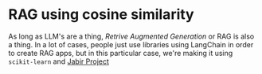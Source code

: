 # RAG using cosine similarity

As long as LLM's are a thing, _Retrive Augmented Generation_ or RAG is also a thing. In a lot of cases, people just use libraries using LangChain in order to create RAG apps, but in this particular case, we're making it using `scikit-learn` and [Jabir Project](https://jabirproject.org)